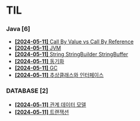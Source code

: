 # TIL
 
### Java [6]
- [**[2024-05-11]**  Call By Value vs Call By Reference](https://github.com/A-lass/TIL/blob/main/Java/Call_By_Value_vs_Call_By_Reference.md)
- [**[2024-05-11]**  JVM](https://github.com/A-lass/TIL/blob/main/Java/JVM.md)
- [**[2024-05-11]**  String StringBuilder StringBuffer](https://github.com/A-lass/TIL/blob/main/Java/String_StringBuilder_StringBuffer.md)
- [**[2024-05-11]**  동기화](https://github.com/A-lass/TIL/blob/main/Java/동기화.md)
- [**[2024-05-11]**  GC](https://github.com/A-lass/TIL/blob/main/Java/GC.md)
- [**[2024-05-11]**  추상클래스와 인터페이스](https://github.com/A-lass/TIL/blob/main/Java/추상클래스와_인터페이스.md)
### DATABASE [2]
- [**[2024-05-11]**  관계 데이터 모델](https://github.com/A-lass/TIL/blob/main/DATABASE/관계_데이터_모델.md)
- [**[2024-05-11]**  트랜잭션](https://github.com/A-lass/TIL/blob/main/DATABASE/트랜잭션.md)
